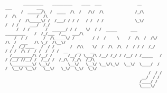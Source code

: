 ```
        _________    _________    ____  ___                __                  ___           ___
       /  ______/\  /  ____  /\  /   /\/  /\              /_/\                /  /\         /  /\ 
      /  /\_____\/ /  /___/ / / /   / /  / /              \_\/               /  / /     ___/  /_/
     /  / /       /  ______/ / /    \/  / /  _____      ___    _________    /  /_/___  /__   ___/\
    /  / /       /  /\_____\/ /  _     / /  /     \    /  /\  /  /\/   /\  /  ___   /\ \_/  /\__\/
   /  /_/____   /  / /       /  /\\    \/  /  /\  /\  /  / / /  /_/   / / /  /\ /  / /  /  / /  __    __    __
  /_________/\ /__/ /       /__/ / \___/\ /__/ /_/ / /__/ / /_____   / / /__/ //__/ /  /__/ /  /_/\  /_/\  /_/\
  \_________\/ \__\/        \__\/   \__\/ \__\/\_\/  \__\/  \____/  / /  \__\/ \__\/   \__\/   \_\/  \_\/  \_\/
                                                                /  / /
                                                             __/  / /
                                                            /____/ /
                                                            \____\/
```                          

<!--
**cpknight/CPKnight** is a ✨ _special_ ✨ repository because its `README.md` (this file) appears on your GitHub profile.

Here are some ideas to get you started:

- 🔭 I’m currently working on ...
- 🌱 I’m currently learning ...
- 👯 I’m looking to collaborate on ...
- 🤔 I’m looking for help with ...
- 💬 Ask me about ...
- 📫 How to reach me: ...
- 😄 Pronouns: ...
- ⚡ Fun fact: ...
-->
